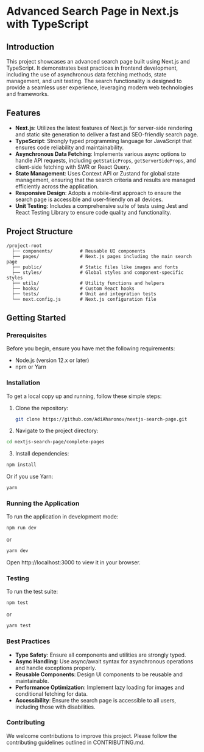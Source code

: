 # Advanced Search Page in Next.js with TypeScript

## Introduction

This project showcases an advanced search page built using Next.js and TypeScript. It demonstrates best practices in frontend development, including the use of asynchronous data fetching methods, state management, and unit testing. The search functionality is designed to provide a seamless user experience, leveraging modern web technologies and frameworks.

## Features

- **Next.js**: Utilizes the latest features of Next.js for server-side rendering and static site generation to deliver a fast and SEO-friendly search page.
- **TypeScript**: Strongly typed programming language for JavaScript that ensures code reliability and maintainability.
- **Asynchronous Data Fetching**: Implements various async options to handle API requests, including `getStaticProps`, `getServerSideProps`, and client-side fetching with SWR or React Query.
- **State Management**: Uses Context API or Zustand for global state management, ensuring that the search criteria and results are managed efficiently across the application.
- **Responsive Design**: Adopts a mobile-first approach to ensure the search page is accessible and user-friendly on all devices.
- **Unit Testing**: Includes a comprehensive suite of tests using Jest and React Testing Library to ensure code quality and functionality.

## Project Structure

```plaintext
/project-root
  ├── components/          # Reusable UI components
  ├── pages/               # Next.js pages including the main search page
  ├── public/              # Static files like images and fonts
  ├── styles/              # Global styles and component-specific styles
  ├── utils/               # Utility functions and helpers
  ├── hooks/               # Custom React hooks
  ├── tests/               # Unit and integration tests
  └── next.config.js       # Next.js configuration file
```

## Getting Started

### Prerequisites

Before you begin, ensure you have met the following requirements:
- Node.js (version 12.x or later)
- npm or Yarn

### Installation

To get a local copy up and running, follow these simple steps:

1. Clone the repository:
   ```bash
   git clone https://github.com/AdiAharonov/nextjs-search-page.git
   ```

2. Navigate to the project directory:

```bash
cd nextjs-search-page/complete-pages
```

3. Install dependencies:

```bash
npm install
```

Or if you use Yarn:

```bash
yarn
```

### Running the Application

To run the application in development mode:

```bash
npm run dev
```

or

```bash
yarn dev
```

Open http://localhost:3000 to view it in your browser.

### Testing

To run the test suite:

```bash
npm test
```

or

```bash
yarn test
```

### Best Practices

- **Type Safety**: Ensure all components and utilities are strongly typed.
- **Async Handling**: Use async/await syntax for asynchronous operations and handle exceptions properly.
- **Reusable Components**: Design UI components to be reusable and maintainable.
- **Performance Optimization**: Implement lazy loading for images and conditional fetching for data.
- **Accessibility**: Ensure the search page is accessible to all users, including those with disabilities.

### Contributing

We welcome contributions to improve this project. Please follow the contributing guidelines outlined in CONTRIBUTING.md.


